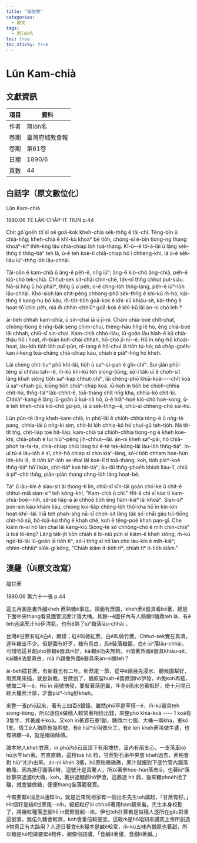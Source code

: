 ```yaml
---
title: "論甘蔗"
categories:
  - 散文
tags:
  - 無lo̍h名
toc: true
toc_sticky: true
---
```


# Lūn Kam-chià

## 文獻資訊

| 項目 | 資料 |
|---|---|
| 作者 | 無lo̍h名 |
| 卷期 | 臺灣府城教會報 |
| 卷期 | 第61卷 |
| 日期 | 1890/6 |
| 頁數 | 44 |

## 白話字（原文數位化）

Lūn Kam-chià

1890.06 TĒ LA̍K-CHA̍P-IT TIUN p.44

Chit gō͘ goe̍h tô͘ sī oē goā-kok kheh-chià se̍k-thn̂g ê tāi-chì. Téng-bīn ū chià-hn̂g; kheh-chià ê khì-kū khoàⁿ bē tio̍h, chóng-sī ē-bīn tiong-ng thang khoàⁿ-kìⁿ thih-kńg lâu chià-chiap lo̍h toā-tháng. Kî-û--ê tô͘-á-lāi ū lâng se̍k-thn̂g tī thn̂g-tiáⁿ teh lā, ū-ê teh koè-lī chià-chiap hō͘ i chheng-khì, iā ū-ê se̍k-liáu iúⁿ-thn̂g lo̍h lāu-chhài.

Tâi-oân ê kam-chià ū âng-ê pe̍h-ê, nn̄g iūⁿ; âng-ê kiò-chò âng-chià, pe̍h-ê kiò-chò tek-chià. Chhut-sek si̍t-chāi chin-chē, ta̍k-nî thn̂g chhut put-siáu. Nā-sī hn̂g ū hó pháiⁿ, thn̂g ū o͘ pe̍h; o͘-ê chng-lo̍h thn̂g-láng, pe̍h-ê iúⁿ-lo̍h lāu-chhài. Khó-sioh lán chit-pêng chhòng-phō͘ se̍k-thn̂g ê khì-kū m̄-hó, kài-thn̂g ê kang-hu bô kàu, m̄-ta̍t-tio̍h goā-kok ê khì-kū khiáu-sit, kài-thn̂g ê hoat-tō͘ chin pe̍h, niá m̄ chhin-chhiūⁿ goā-kok ê khì-kū lâi án-ni chò leh ?

ài-beh chhah kam-chià, ū sin-chai iā ū jī-nî. Chám chià-boé chi̍t-chat, chiông-tiong ê nn̄g-ba̍k seng chìm-chuí, thèng-hāu hn̂g lê hó, ēng chià-boé lâi chhah, chiū-sī sin-chai. Kam-chià chhò-liáu, iû-goân lâu hiah-ê kū chià-thâu hō͘ i hoat, m̄-bián koh-chài chhah, hō-chò jī-nî--ê. Hō͘ in nn̄g-hō khoài-hoat, iàu-kín tio̍h lo̍h puî-pùn, nî-tang ê hō͘-chuí iā tio̍h tú-hó; oá cha̍p-goe̍h-kan í-keng toā-châng chià-chiap kāu, chiah ē piàⁿ-hn̂g hó kheh.

Lâi chéng chi̍t-tiuⁿ phō͘ khí-lâi, tio̍h ū saⁿ-sì-pah ê gîn-chîⁿ. Sui-jiân phō͘-têng sī chháu tah--ê, m̄-kú khì-kū teh siong-tiōng, só͘-í ta̍k-uī ê choh-sit lâng khah siông tio̍h saⁿ-kap chhut-chîⁿ, lâi chéng-phō͘ khiā-koà----chi̍t koà ū saⁿ-chiah gû, kiōng tio̍h chiâⁿ-cha̍p koà. iū-koh in tio̍h bé chio̍h-chhia chi̍t-hù, thn̂g-tiáⁿ la̍k-chhit-ê, toā-tháng chi̍t nn̄g kha, chhia-kô chi̍t-ki. Chhiàⁿ-kang ê lâng iû-goân ū kuí-nā hō, ū-ê hiâⁿ-hoé kiò-chò hoé-kong, ū-ê teh kheh-chià kiò-chò gû-pô, iā ū se̍k-thn̂g--ê, chiū-sī chheng-chò sai-hū.

Lūn pún-tē lâng kheh-kam-chià, in phō͘-lāi ê chio̍h-chhia téng-ē ū nn̄g-tè pang, chhia-lāi ū nn̄g-ki sim, chi̍t-ki lo̍h chhia-kô hō͘ chuí-gû teh-tio̍h. Nā ti̍t-ti̍t tńg, chit-lia̍p toè hit-lia̍p, kam-chià tuì chio̍h-chhia tiong-ng ē kheh koè-khì, chià-phoh ē tuì hiùⁿ-pêng ji̍h-chhut--lâi. án-ni kheh saⁿ-pái, hō͘ chià-phoh ta-ta-ta, chià-chiap chiū lóng tuì ē-té tek-kóng-lāi lāu-lo̍h thn̂g-tiáⁿ. In-uī tú-á lāu-lo̍h ê sî, chit-hō chiap sī chin kiaⁿ-lâng, só͘-í tio̍h chham hoe-hún lo̍h-khì lā, iā tio̍h iúⁿ-lo̍h se-thai lâi koè-lī tī toā-tháng; koh, tio̍h piàⁿ-koè thn̂g-tiáⁿ hō͘ i kún, chit-tiáⁿ koè hit-tiáⁿ; āu-lâi thn̂g-phoe̍h khioh liáu-lī, chiū ē pìⁿ-chò thn̂g, piān-piān thang chng-lo̍h láng hoat-bē.

Taⁿ ū iàu-kín ê siau-sit ài thong-ti lín, chiū-sī kīn-lâi goán chó͘-ke ū chi̍t-ê chhut-miâ sian-siⁿ teh kóng-khí, "Kam-chià ū chí." Hit-ê chí sī kiat tī kam-chià-boé--ni̍h, sè-sè lia̍p-á ài chhoē tio̍h ēng hàm-kiàⁿ lâi khoàⁿ. Sian-siⁿ pún-sin kàu-khàm liáu, chiong kuí-lia̍p chèng-lo̍h thô͘-kha hō͘ in kín-kín hoat-khí--lâi. I iā teh phah-sǹg nā-sī choh-sit lâng ta̍k só͘-chāi gâu tuì-tiōng chit-hō sū, bô-loā-kú thn̂g ē khah chē, koh ē têng-poē khah pan-gî. Che kiám m̄-sī hō͘ lán chai lâi káng-kiù Siōng-tè só͘ chhòng-chō ê mi̍h chin-chiàⁿ ū toā lō͘-ēng? Lâng ta̍k-ji̍t tio̍h chia̍h ê bí-niû pún sī kiâm-ê khah siông, m̄-kú ngó͘-bī-lāi iû-goân iā tio̍h tiⁿ, só͘-í thn̂g sī hō͘ lán chò iàu-kín ê mi̍h-kiāⁿ; chhin-chhiūⁿ sio̍k-gí kóng, "Chia̍h kiâm it-tio̍h tiⁿ, chia̍h tiⁿ it-tio̍h kiâm."

## 漢羅（Ùi原文改寫）

論甘蔗

1890.06 第六十一張 p.44

這五月圖是畫外國kheh 蔗熟糖ê事誌。頂面有蔗園，kheh蔗ê器具看bē著，總是下面中央thang看見鐵管流蔗汁落大桶。其餘--ê圖仔內有人熟糖tī糖鼎teh lā，有ê teh過濾蔗汁hō͘伊清氣，也有ê熟了iúⁿ糖落lāu-chhài 。

台灣ê甘蔗有紅ê白ê，兩樣；紅ê叫做紅蔗，白ê叫做竹蔗。Chhut-sek實在真濟，逐年糖出不少。但是園有好歹，糖有烏白，烏ê裝落糖籠，白ê iúⁿ落lāu-chhài。可惜咱這爿創phō͘熟糖ê器具m̄好，kài糖ê功夫無夠，m̄值著外國ê器具khiáu-sit，kài糖ê法度真白，niá m̄親像外國ê器具來án-ni做leh？

ài-beh插甘蔗，有新栽也有二年。斬蔗尾一節，從中ê兩目先浸水，聽候園犁好，用蔗尾來插，就是新栽。甘蔗剉了，猶原留hiah-ê舊蔗頭hō͘伊發，m̄免koh再插，號做二年--ê。Hō͘ in 兩號快發，要緊著落肥糞，年冬ê雨水也著抵好，倚十月間已經大欉蔗汁厚，才會piàⁿ-hn̂g好kheh。

來整一張phō͘起來，著有三四百ê銀錢。雖然phō͘亭是草搭--ê，m̄-kú器具teh siong-tiōng，所以逐位ê做穡人較常著相佮出錢，來整phō͘ khiā-koà ---- 1 koà有3隻牛，共著成十koà。又koh in著買石車1副，糖鼎六七個，大桶一兩kha，車kô 1支。倩工ê人猶原有幾若號，有ê hiâⁿ火叫做火工，有ê teh kheh蔗叫做牛婆，也有熟糖--ê，就是稱做師傅。

論本地人kheh甘蔗，in phō͘內ê石車頂下有兩塊枋，車內有兩支心，一支落車kô hō͘水牛teh著。若直直轉，這粒toè hit 粒，甘蔗對石車中央會 kheh過去，蔗粕會對 hiùⁿ爿ji̍h出來。án-ni kheh 3擺，hō͘蔗粕礁礁礁，蔗汁就攏對下底竹管內漏落糖鼎。因為抵仔漏落ê時，這號汁是真驚人，所以著參hoe-hún落去lā，也著iúⁿ落紗篩來過濾tī大桶，koh，著拚過糖鼎hō͘伊滾，這鼎過 hit 鼎，後來糖phoe̍h拾了離，就會變做糖，便便thang裝落籠發賣。

今有要緊ê消息ài通知lín，就是近來阮祖家有一個出名先生teh講起，「甘蔗有籽。」Hit個籽是結tī甘蔗尾--ni̍h，細細粒仔ài chhoē著用hàm鏡來看。先生本身校勘了，將幾粒種落塗腳hō͘ in緊緊發起--來。伊也teh扑算若是做穡人逐所在gâu對重這號事，無偌久糖會較濟，koh會重倍較便宜。這敢m̄是hō͘咱知來講究上帝所創造ê物真正有大路用？人逐日著食ê米糧本是鹹ê較常，m̄-kú五味內猶原也著甜，所以糖是hō͘咱做要緊ê物件，親像俗語講，「食鹹it著甜，食甜it著鹹。」
